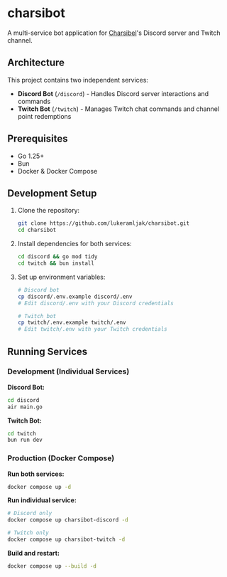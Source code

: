 # charsibot

A multi-service bot application for [Charsibel](https://twitch.tv/charsibel)'s Discord server and Twitch channel.

## Architecture

This project contains two independent services:

- **Discord Bot** (`/discord`) - Handles Discord server interactions and commands
- **Twitch Bot** (`/twitch`) - Manages Twitch chat commands and channel point redemptions

## Prerequisites

- Go 1.25+
- Bun
- Docker & Docker Compose

## Development Setup

1. Clone the repository:

   ```bash
   git clone https://github.com/lukeramljak/charsibot.git
   cd charsibot
   ```

2. Install dependencies for both services:

   ```bash
   cd discord && go mod tidy
   cd twitch && bun install
   ```

3. Set up environment variables:

   ```bash
   # Discord bot
   cp discord/.env.example discord/.env
   # Edit discord/.env with your Discord credentials

   # Twitch bot
   cp twitch/.env.example twitch/.env
   # Edit twitch/.env with your Twitch credentials
   ```

## Running Services

### Development (Individual Services)

**Discord Bot:**

```bash
cd discord
air main.go
```

**Twitch Bot:**

```bash
cd twitch
bun run dev
```

### Production (Docker Compose)

**Run both services:**

```bash
docker compose up -d
```

**Run individual service:**

```bash
# Discord only
docker compose up charsibot-discord -d

# Twitch only
docker compose up charsibot-twitch -d
```

**Build and restart:**

```bash
docker compose up --build -d
```

